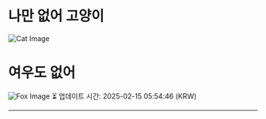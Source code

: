 
# 나만 없어 고양이

![Cat Image](https://cdn2.thecatapi.com/images/0ugO2xZ2n.jpg)

# 여우도 없어
![Fox Image](https://randomfox.ca/images/48.jpg)
⏳ 업데이트 시간: 2025-02-15 05:54:46 (KRW)

---
